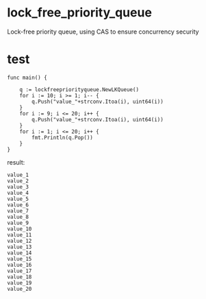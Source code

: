 # lock_free_priority_queue
Lock-free priority queue, using CAS to ensure concurrency security

# test
```
func main() {

	q := lockfreepriorityqueue.NewLKQueue()
	for i := 10; i >= 1; i-- {
		q.Push("value_"+strconv.Itoa(i), uint64(i))
	}
	for i := 9; i <= 20; i++ {
		q.Push("value_"+strconv.Itoa(i), uint64(i))
	}
	for i := 1; i <= 20; i++ {
		fmt.Println(q.Pop())
	}
}
```

result:

```
value_1
value_2
value_3
value_4
value_5
value_6
value_7
value_8
value_9
value_10
value_11
value_12
value_13
value_14
value_15
value_16
value_17
value_18
value_19
value_20
```
